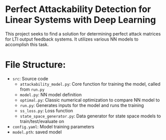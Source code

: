 # Perfect Attackability Detection for Linear Systems with Deep Learning
This project seeks to find a solution for determining perfect attack matrices for LTI output feedback systems. It utilizes various NN models to accomplish this task.
# File Structure:
- `src`: Source code
  - `attackability_model.py`: Core function for training the model, called from `run.py`
  - `model.py`: NN model definition
  - `optimal.py`: Classic numerical optimization to compare NN model to
  - `run.py`: Generates inputs for the model and runs the training
  - `ss_loss.py`: Loss function
  - `state_space_generator.py`: Data generator for state space models to train/test/evaluate on
- `config.yaml`: Model training parameters
- `model.pth`: saved model
